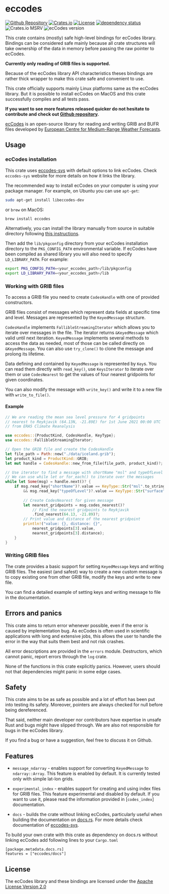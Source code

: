 # eccodes

[![Github Repository](https://img.shields.io/badge/Github-Repository-blue?style=flat-square&logo=github&color=blue)](https://github.com/ScaleWeather/eccodes)
[![Crates.io](https://img.shields.io/crates/v/eccodes?style=flat-square)](https://crates.io/crates/eccodes)
[![License](https://img.shields.io/github/license/ScaleWeather/eccodes?style=flat-square)](https://choosealicense.com/licenses/apache-2.0/)
[![dependency status](https://deps.rs/repo/github/ScaleWeather/eccodes/status.svg?style=flat-square)](https://deps.rs/repo/github/ScaleWeather/eccodes)
![Crates.io MSRV](https://img.shields.io/crates/msrv/eccodes?style=flat-square)
![ecCodes version](https://img.shields.io/badge/ecCodes-%E2%89%A52.24.0-blue?style=flat-square&color=blue)

This crate contains (mostly) safe high-level bindings for ecCodes library.
Bindings can be considered safe mainly because all crate structures
will take ownership of the data in memory before passing the raw pointer to ecCodes.

**Currently only reading of GRIB files is supported.**

Because of the ecCodes library API characteristics theses bindings are
rather thick wrapper to make this crate safe and convenient to use.

This crate officially supports mainly Linux platforms same as the ecCodes library.
But it is possible to install ecCodes on MacOS and this crate successfully compiles and all tests pass.

**If you want to see more features released quicker do not hesitate
to contribute and check out [Github repository](https://github.com/ScaleWeather/eccodes).**

[ecCodes](https://confluence.ecmwf.int/display/ECC/ecCodes+Home) is an open-source library
for reading and writing GRIB and BUFR files developed by [European Centre for Medium-Range Weather Forecasts](https://www.ecmwf.int/).

## Usage

### ecCodes installation

This crate uses [eccodes-sys](https://crates.io/crates/eccodes-sys) with default options to link ecCodes.
Check `eccodes-sys` website for more details on how it links the library.

The recommended way to install ecCodes on your computer is using your package manager.
For example, on Ubuntu you can use `apt-get`:

```bash
sudo apt-get install libeccodes-dev
```

or `brew` on MacOS:

```bash
brew install eccodes
```

Alternatively, you can install the library manually from source in suitable directory
following [this instructions](https://confluence.ecmwf.int/display/ECC/ecCodes+installation).

Then add the `lib/pkgconfig` directory from your ecCodes installation directory
to the `PKG_CONFIG_PATH` environmental variable. If ecCodes have been compiled
as shared library you will also need to specify `LD_LIBRARY_PATH`.
For example:

```bash
export PKG_CONFIG_PATH=<your_eccodes_path>/lib/pkgconfig
export LD_LIBRARY_PATH=<your_eccodes_path>/lib
```

### Working with GRIB files

To access a GRIB file you need to create `CodesHandle` with one of provided constructors.

GRIB files consist of messages which represent data fields at specific time and level.
Messages are represented by the `KeyedMessage` structure.

`CodesHandle` implements `FallibleStreamingIterator`
which allows you to iterate over messages in the file. The iterator returns `&KeyedMessage` which valid until next iteration.
`KeyedMessage` implements several methods to access the data as needed, most of those can be called directly on `&KeyedMessage`.
You can also use `try_clone()` to clone the message and prolong its lifetime.

Data defining and contained by `KeyedMessage` is represented by `Key`s.
You can read them directly with `read_key()`, use `KeysIterator`
to iterate over them or use `CodesNearest` to get the values of four nearest gridpoints for given coordinates.

You can also modify the message with `write_key()` and write it to a new file with `write_to_file()`.

#### Example

```rust
// We are reading the mean sea level pressure for 4 gridpoints
// nearest to Reykjavik (64.13N, -21.89E) for 1st June 2021 00:00 UTC
// from ERA5 Climate Reanalysis

use eccodes::{ProductKind, CodesHandle, KeyType};
use eccodes::FallibleStreamingIterator;

// Open the GRIB file and create the CodesHandle
let file_path = Path::new("./data/iceland.grib");
let product_kind = ProductKind::GRIB;
let mut handle = CodesHandle::new_from_file(file_path, product_kind)?;

// Use iterator to find a message with shortName "msl" and typeOfLevel "surface"
// We can use while let or for_each() to iterate over the messages
while let Some(msg) = handle.next()? {
    if msg.read_key("shortName")?.value == KeyType::Str("msl".to_string())
        && msg.read_key("typeOfLevel")?.value == KeyType::Str("surface".to_string()) {
       
        // Create CodesNearest for given message
        let nearest_gridpoints = msg.codes_nearest()?
            // Find the nearest gridpoints to Reykjavik
            .find_nearest(64.13, -21.89)?;
        // Print value and distance of the nearest gridpoint
        println!("value: {}, distance: {}",
            nearest_gridpoints[3].value,
            nearest_gridpoints[3].distance);
    }
}
```

### Writing GRIB files

The crate provides a basic support for setting `KeyedMessage` keys
and writing GRIB files. The easiest (and safest) way to create a
new custom message is to copy existing one from other GRIB file,
modify the keys and write to new file.

You can find a detailed example of setting keys and writing message to file
in the documentation.

## Errors and panics

This crate aims to return error whenever possible, even if the error is caused by implementation bug.
As ecCodes is often used in scientific applications with long and extensive jobs,
this allows the user to handle the error in the way that suits them best and not risk crashes.

All error descriptions are provided in the `errors` module.
Destructors, which cannot panic, report errors through the `log` crate.

None of the functions in this crate explicitly panics.
However, users should not that dependencies might panic in some edge cases.

## Safety

This crate aims to be as safe as possible and a lot of effort has been put into testing its safety.
Moreover, pointers are always checked for null before being dereferenced.

That said, neither main developer nor contributors have expertise in unsafe Rust and bugs might have
slipped through. We are also not responsible for bugs in the ecCodes library.

If you find a bug or have a suggestion, feel free to discuss it on Github.

## Features

- `message_ndarray` - enables support for converting `KeyedMessage` to `ndarray::Array`.
This feature is enabled by default. It is currently tested only with simple lat-lon grids.

- `experimental_index` - enables support for creating and using index files for GRIB files.
This feature experimental and disabled by default. If you want to use it, please read
the information provided in [`codes_index`] documentation.

- `docs` - builds the crate without linking ecCodes, particularly useful when building the documentation
on [docs.rs](https://docs.rs/). For more details check documentation of [eccodes-sys](https://crates.io/crates/eccodes-sys).

To build your own crate with this crate as dependency on docs.rs without linking ecCodes add following lines to your `Cargo.toml`

```text
[package.metadata.docs.rs]
features = ["eccodes/docs"]
```

## License

The ecCodes library and these bindings are licensed under the [Apache License Version 2.0](http://www.apache.org/licenses/LICENSE-2.0)
